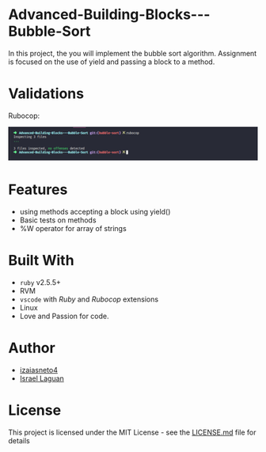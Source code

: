 # Advanced-Building-Blocks---Bubble-Sort
In this project, the you will implement the bubble sort algorithm. Assignment is focused on the use of yield and passing a block to a method.

# Validations

Rubocop: 

![rubocop-validation](screenshot_rubocop.png)

# Features

* using methods accepting a block using yield()
* Basic tests on methods
* %W operator for array of strings

# Built With

* `ruby` v2.5.5+
* RVM
* `vscode` with _Ruby_ and _Rubocop_ extensions
* Linux
* Love and Passion for code.

# Author

* [izaiasneto4](https://github.com/izaiasneto4)
* [Israel Laguan](https://github.com/Israel-Laguan)

# License

This project is licensed under the MIT License - see the [LICENSE.md](LICENSE.md) file for details 
